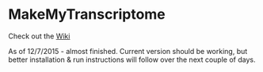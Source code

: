 # MakeMyTranscriptome

Check out the [Wiki](http://github.com/bluegenes/makeMyTranscriptome/wiki)


As of 12/7/2015 - almost finished. Current version should be working, but better installation & run instructions will follow over the next couple of days.
